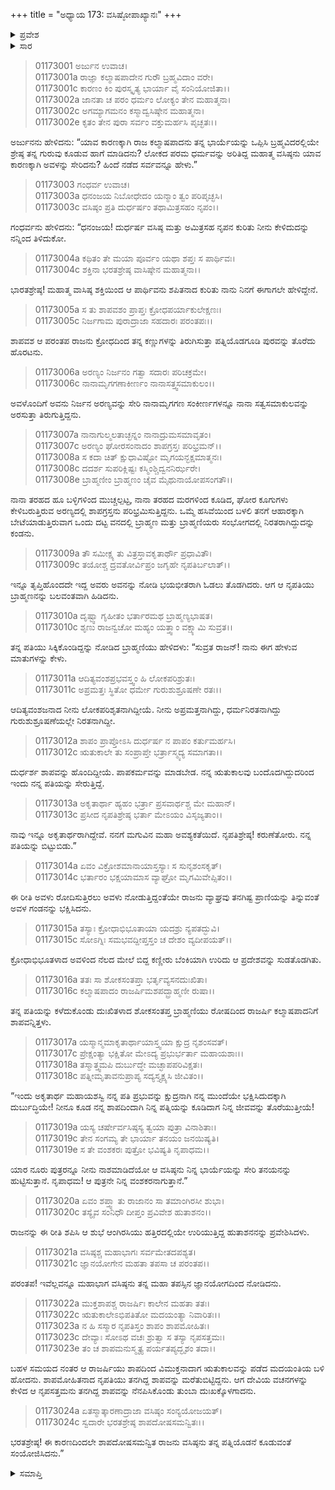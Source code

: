 +++
title = "ಅಧ್ಯಾಯ 173: ವಸಿಷ್ಠೋಪಾಖ್ಯಾನಃ"
+++

<details><summary>ಪ್ರವೇಶ</summary>


।।   ಓಂ ಓಂ ನಮೋ ನಾರಾಯಣಾಯ।।   ಶ್ರೀ ವೇದವ್ಯಾಸಾಯ ನಮಃ ।।

ಶ್ರೀ ಕೃಷ್ಣದ್ವೈಪಾಯನ ವೇದವ್ಯಾಸ ವಿರಚಿತ  

**ಶ್ರೀ ಮಹಾಭಾರತ**

**ಆದಿ ಪರ್ವ**

**ಚೈತ್ರರಥ ಪರ್ವ**

**ಅಧ್ಯಾಯ 173**

</details>


<details><summary>ಸಾರ</summary>

ಕಲ್ಮಾಷಪಾದನು ವಸಿಷ್ಠನಿಂದ ಪುತ್ರನನ್ನು ಪಡೆದುದಕ್ಕೆ ಅರ್ಜುನನು ಕಾರಣವನ್ನು ಕೇಳಲು, ಚಿತ್ರರಥನು ಕಲ್ಮಾಷಪಾದನಿಗೆ ಬ್ರಾಹ್ಮಣ ಪತ್ನಿಯೋರ್ವಳಿಂದ ದೊರಕಿದ ಶಾಪದ ಕುರಿತು ಹೇಳಿದುದು (1-24).

</details>


> 01173001 ಅರ್ಜುನ ಉವಾಚ।  
01173001a ರಾಜ್ಞಾ ಕಲ್ಮಾಷಪಾದೇನ ಗುರೌ ಬ್ರಹ್ಮವಿದಾಂ ವರೇ।  
01173001c ಕಾರಣಂ ಕಿಂ ಪುರಸ್ಕೃತ್ಯ ಭಾರ್ಯಾ ವೈ ಸಂನಿಯೋಜಿತಾ।।  
01173002a ಜಾನತಾ ಚ ಪರಂ ಧರ್ಮಂ ಲೋಕ್ಯಂ ತೇನ ಮಹಾತ್ಮನಾ।   
01173002c ಅಗಮ್ಯಾಗಮನಂ ಕಸ್ಮಾದ್ವಸಿಷ್ಠೇನ ಮಹಾತ್ಮನಾ।  
01173002e ಕೃತಂ ತೇನ ಪುರಾ ಸರ್ವಂ ವಕ್ತುಮರ್ಹಸಿ ಪೃಚ್ಛತಃ।।

ಅರ್ಜುನನು ಹೇಳಿದನು: “ಯಾವ ಕಾರಣಕ್ಕಾಗಿ ರಾಜ ಕಲ್ಮಾಷಪಾದನು ತನ್ನ ಭಾರ್ಯೆಯನ್ನು ಒಪ್ಪಿಸಿ ಬ್ರಹ್ಮವಿದರಲ್ಲಿಯೇ ಶ್ರೇಷ್ಠ ತನ್ನ ಗುರುವು ಕೂಡುವ ಹಾಗೆ ಮಾಡಿದನು? ಲೋಕದ ಪರಮ ಧರ್ಮವನ್ನು ಅರಿತಿದ್ದ ಮಹಾತ್ಮ ವಸಿಷ್ಠನು ಯಾವ ಕಾರಣಕ್ಕಾಗಿ ಅವಳನ್ನು ಸೇರಿದನು? ಹಿಂದೆ ನಡೆದ ಸರ್ವವನ್ನೂ ಹೇಳು.”

> 01173003 ಗಂಧರ್ವ ಉವಾಚ।  
01173003a ಧನಂಜಯ ನಿಬೋಧೇದಂ ಯನ್ಮಾಂ ತ್ವಂ ಪರಿಪೃಚ್ಛಸಿ।  
01173003c ವಸಿಷ್ಠಂ ಪ್ರತಿ ದುರ್ಧರ್ಷಂ ತಥಾಮಿತ್ರಸಹಂ ನೃಪಂ।।

ಗಂಧರ್ವನು ಹೇಳಿದನು: “ಧನಂಜಯ! ದುರ್ಧರ್ಷ ವಸಿಷ್ಠ ಮತ್ತು ಅಮಿತ್ರಸಹ ನೃಪನ ಕುರಿತು ನೀನು ಕೇಳಿದುದನ್ನು ನನ್ನಿಂದ ತಿಳಿದುಕೋ.

> 01173004a ಕಥಿತಂ ತೇ ಮಯಾ ಪೂರ್ವಂ ಯಥಾ ಶಪ್ತಃ ಸ ಪಾರ್ಥಿವಃ।  
01173004c ಶಕ್ತಿನಾ ಭರತಶ್ರೇಷ್ಠ ವಾಸಿಷ್ಠೇನ ಮಹಾತ್ಮನಾ।।

ಭಾರತಶ್ರೇಷ್ಠ! ಮಹಾತ್ಮ ವಾಸಿಷ್ಠ ಶಕ್ತಿಯಿಂದ ಆ ಪಾರ್ಥಿವನು ಶಪಿತನಾದ ಕುರಿತು ನಾನು ನಿನಗೆ ಈಗಾಗಲೇ ಹೇಳಿದ್ದೇನೆ.

> 01173005a ಸ ತು ಶಾಪವಶಂ ಪ್ರಾಪ್ತಃ ಕ್ರೋಧಪರ್ಯಾಕುಲೇಕ್ಷಣಃ।   
01173005c ನಿರ್ಜಗಾಮ ಪುರಾದ್ರಾಜಾ ಸಹದಾರಃ ಪರಂತಪಃ।।

ಶಾಪವಶ ಆ ಪರಂತಪ ರಾಜನು ಕ್ರೋಧದಿಂದ ತನ್ನ ಕಣ್ಣುಗಳನ್ನು ತಿರುಗಿಸುತ್ತಾ ಪತ್ನಿಯೊಡಗೂಡಿ ಪುರವನ್ನು ತೊರೆದು ಹೊರಟನು.

> 01173006a ಅರಣ್ಯಂ ನಿರ್ಜನಂ ಗತ್ವಾ ಸದಾರಃ ಪರಿಚಕ್ರಮೇ।  
01173006c ನಾನಾಮೃಗಗಣಾಕೀರ್ಣಂ ನಾನಾಸತ್ತ್ವಸಮಾಕುಲಂ।।

ಅವಳೊಂದಿಗೆ ಅವನು ನಿರ್ಜನ ಅರಣ್ಯವನ್ನು ಸೇರಿ ನಾನಾಮೃಗಗಣ ಸಂಕೀರ್ಣಗಳನ್ನೂ ನಾನಾ ಸತ್ವಸಮಾಕುಲವನ್ನು ಅರಸುತ್ತಾ ತಿರುಗುತ್ತಿದ್ದನು.

> 01173007a ನಾನಾಗುಲ್ಮಲತಾಚ್ಛನ್ನಂ ನಾನಾದ್ರುಮಸಮಾವೃತಂ।  
01173007c ಅರಣ್ಯಂ ಘೋರಸಂನಾದಂ ಶಾಪಗ್ರಸ್ತಃ ಪರಿಭ್ರಮನ್।।  
01173008a ಸ ಕದಾ ಚಿತ್ ಕ್ಷುಧಾವಿಷ್ಟೋ ಮೃಗಯನ್ಭಕ್ಷಮಾತ್ಮನಃ।  
01173008c ದದರ್ಶ ಸುಪರಿಕ್ಲಿಷ್ಟಃ ಕಸ್ಮಿಂಶ್ಚಿದ್ವನನಿರ್ಝರೇ।  
01173008e ಬ್ರಾಹ್ಮಣೀಂ ಬ್ರಾಹ್ಮಣಂ ಚೈವ ಮೈಥುನಾಯೋಪಸಂಗತೌ।।

ನಾನಾ ತರಹದ ಹೂ ಬಳ್ಳಿಗಳಿಂದ ಮುಚ್ಚಲ್ಪಟ್ಟ, ನಾನಾ ತರಹದ ಮರಗಳಿಂದ ಕೂಡಿದ, ಘೋರ ಕೂಗುಗಳು ಕೇಳಿಬರುತ್ತಿರುವ ಅರಣ್ಯದಲ್ಲಿ ಶಾಪಗ್ರಸ್ತನು ಪರಿಭ್ರಮಿಸುತ್ತಿದ್ದನು. ಒಮ್ಮೆ ಹಸಿವೆಯಿಂದ ಬಳಲಿ ತನಗೆ ಆಹಾರಕ್ಕಾಗಿ ಬೇಟೆಯಾಡುತ್ತಿರುವಾಗ ಒಂದು ದಟ್ಟ ವನದಲ್ಲಿ ಬ್ರಾಹ್ಮಣ ಮತ್ತು ಬ್ರಾಹ್ಮಣಿಯರು ಸಂಭೋಗದಲ್ಲಿ ನಿರತರಾಗಿದ್ದುದನ್ನು ಕಂಡನು.

> 01173009a ತೌ ಸಮೀಕ್ಷ್ಯ ತು ವಿತ್ರಸ್ತಾವಕೃತಾರ್ಥೌ ಪ್ರಧಾವಿತೌ।  
01173009c ತಯೋಶ್ಚ ದ್ರವತೋರ್ವಿಪ್ರಂ ಜಗೃಹೇ ನೃಪತಿರ್ಬಲಾತ್।।

ಇನ್ನೂ ತೃಪ್ತಿಹೊಂದದೇ ಇದ್ದ ಅವರು ಅವನನ್ನು ನೋಡಿ ಭಯಭೀತರಾಗಿ ಓಡಲು ತೊಡಗಿದರು. ಆಗ ಆ ನೃಪತಿಯು ಬ್ರಾಹ್ಮಣನನ್ನು ಬಲವಂತವಾಗಿ ಹಿಡಿದನು.

> 01173010a ದೃಷ್ಟ್ವಾ ಗೃಹೀತಂ ಭರ್ತಾರಮಥ ಬ್ರಾಹ್ಮಣ್ಯಭಾಷತ।  
01173010c ಶೃಣು ರಾಜನ್ವಚೋ ಮಹ್ಯಂ ಯತ್ತ್ವಾಂ ವಕ್ಷ್ಯಾಮಿ ಸುವ್ರತ।।

ತನ್ನ ಪತಿಯು ಸಿಕ್ಕಿಕೊಂಡಿದ್ದನ್ನು ನೋಡಿದ ಬ್ರಾಹ್ಮಣಿಯು ಹೇಳಿದಳು: “ಸುವ್ರತ ರಾಜನ್! ನಾನು ಈಗ ಹೇಳುವ ಮಾತುಗಳನ್ನು ಕೇಳು.

> 01173011a ಆದಿತ್ಯವಂಶಪ್ರಭವಸ್ತ್ವಂ ಹಿ ಲೋಕಪರಿಶ್ರುತಃ।  
01173011c ಅಪ್ರಮತ್ತಃ ಸ್ಥಿತೋ ಧರ್ಮೇ ಗುರುಶುಶ್ರೂಷಣೇ ರತಃ।।

ಆದಿತ್ಯವಂಶಜನಾದ ನೀನು ಲೋಕಪರಿಶೃತನಾಗಿದ್ದೀಯೆ. ನೀನು ಅಪ್ರಮತ್ತನಾಗಿದ್ದು, ಧರ್ಮನಿರತನಾಗಿದ್ದು ಗುರುಶುಶ್ರೂಷಣೆಯಲ್ಲೇ ನಿರತನಾಗಿದ್ದೀ.

> 01173012a ಶಾಪಂ ಪ್ರಾಪ್ತೋಽಸಿ ದುರ್ಧರ್ಷ ನ ಪಾಪಂ ಕರ್ತುಮರ್ಹಸಿ।  
01173012c ಋತುಕಾಲೇ ತು ಸಂಪ್ರಾಪ್ತೇ ಭರ್ತ್ರಾಸ್ಮ್ಯದ್ಯ ಸಮಾಗತಾ।।

ದುರ್ಧರ್ಶ ಶಾಪವನ್ನು ಹೊಂದಿದ್ದೀಯೆ. ಪಾಪಕರ್ಮವನ್ನು ಮಾಡಬೇಡ. ನನ್ನ ಋತುಕಾಲವು ಬಂದೊದಗಿದ್ದುದರಿಂದ ಇಂದು ನನ್ನ ಪತಿಯನ್ನು ಸೇರುತ್ತಿದ್ದೆ.

> 01173013a ಅಕೃತಾರ್ಥಾ ಹ್ಯಹಂ ಭರ್ತ್ರಾ ಪ್ರಸವಾರ್ಥಶ್ಚ ಮೇ ಮಹಾನ್।  
01173013c ಪ್ರಸೀದ ನೃಪತಿಶ್ರೇಷ್ಠ ಭರ್ತಾ ಮೇಽಯಂ ವಿಸೃಜ್ಯತಾಂ।।

ನಾವು ಇನ್ನೂ ಅಕೃತಾರ್ಥರಾಗಿದ್ದೇವೆ. ನನಗೆ ಮಗುವಿನ ಮಹಾ ಅವಶ್ಯಕತೆಯಿದೆ. ನೃಪತಿಶ್ರೇಷ್ಠ! ಕರುಣೆತೋರು. ನನ್ನ ಪತಿಯನ್ನು ಬಿಟ್ಟುಬಿಡು.”

> 01173014a ಏವಂ ವಿಕ್ರೋಶಮಾನಾಯಾಸ್ತಸ್ಯಾಃ ಸ ಸುನೃಶಂಸಕೃತ್।   
01173014c ಭರ್ತಾರಂ ಭಕ್ಷಯಾಮಾಸ ವ್ಯಾಘ್ರೋ ಮೃಗಮಿವೇಪ್ಸಿತಂ।।

ಈ ರೀತಿ ಅವಳು ರೋದಿಸುತ್ತಿರಲು ಅವಳು ನೋಡುತ್ತಿದ್ದಂತೆಯೇ ರಾಜನು ವ್ಯಾಘ್ರವು ತನಗಿಷ್ಟ ಪ್ರಾಣಿಯನ್ನು ತಿನ್ನುವಂತೆ ಅವಳ ಗಂಡನನ್ನು ಭಕ್ಷಿಸಿದನು.

> 01173015a ತಸ್ಯಾಃ ಕ್ರೋಧಾಭಿಭೂತಾಯಾ ಯದಶ್ರು ನ್ಯಪತದ್ಭುವಿ।  
01173015c ಸೋಽಗ್ನಿಃ ಸಮಭವದ್ದೀಪ್ತಸ್ತಂ ಚ ದೇಶಂ ವ್ಯದೀಪಯತ್।।

ಕ್ರೋಧಾಭಿಭೂತಳಾದ ಅವಳಿಂದ ನೆಲದ ಮೇಲೆ ಬಿದ್ದ ಕಣ್ಣೀರು ಬೆಂಕಿಯಾಗಿ ಉರಿದು ಆ ಪ್ರದೇಶವನ್ನು ಸುಡತೊಡಗಿತು.

> 01173016a ತತಃ ಸಾ ಶೋಕಸಂತಪ್ತಾ ಭರ್ತೃವ್ಯಸನದುಃಖಿತಾ।  
01173016c ಕಲ್ಮಾಷಪಾದಂ ರಾಜರ್ಷಿಮಶಪದ್ಬ್ರಾಹ್ಮಣೀ ರುಷಾ।।

ತನ್ನ ಪತಿಯನ್ನು ಕಳೆದುಕೊಂಡು ದುಃಖಿತಳಾದ ಶೋಕಸಂತಪ್ತ ಬ್ರಾಹ್ಮಣಿಯು ರೋಷದಿಂದ ರಾಜರ್ಷಿ ಕಲ್ಮಾಷಪಾದನಿಗೆ ಶಾಪವನ್ನಿತ್ತಳು.

> 01173017a ಯಸ್ಮಾನ್ಮಮಾಕೃತಾರ್ಥಾಯಾಸ್ತ್ವಯಾ ಕ್ಷುದ್ರ ನೃಶಂಸವತ್।   
01173017c ಪ್ರೇಕ್ಷಂತ್ಯಾ ಭಕ್ಷಿತೋ ಮೇಽದ್ಯ ಪ್ರಭುರ್ಭರ್ತಾ ಮಹಾಯಶಾಃ।।  
01173018a ತಸ್ಮಾತ್ತ್ವಮಪಿ ದುರ್ಬುದ್ಧೇ ಮಚ್ಛಾಪಪರಿವಿಕ್ಷತಃ।  
01173018c ಪತ್ನೀಮೃತಾವನುಪ್ರಾಪ್ಯ ಸದ್ಯಸ್ತ್ಯಕ್ಷ್ಯಸಿ ಜೀವಿತಂ।।

“ಇಂದು ಅಕೃತಾರ್ಥ ಮಹಾಯಶಸ್ವಿ ನನ್ನ ಪತಿ ಪ್ರಭುವನ್ನು ಕ್ಷುದ್ರನಾಗಿ ನನ್ನ ಮುಂದೆಯೇ ಭಕ್ಷಿಸಿದುದಕ್ಕಾಗಿ ದುರ್ಬುದ್ಧಿಯೇ! ನೀನೂ ಕೂಡ ನನ್ನ ಶಾಪದಿಂದಾಗಿ ನಿನ್ನ ಪತ್ನಿಯನ್ನು ಕೂಡಿದಾಗ ನಿನ್ನ ಜೀವವನ್ನು ತೊರೆಯುತ್ತೀಯೆ!

> 01173019a ಯಸ್ಯ ಚರ್ಷೇರ್ವಸಿಷ್ಠಸ್ಯ ತ್ವಯಾ ಪುತ್ರಾ ವಿನಾಶಿತಾಃ।  
01173019c ತೇನ ಸಂಗಮ್ಯ ತೇ ಭಾರ್ಯಾ ತನಯಂ ಜನಯಿಷ್ಯತಿ।  
01173019e ಸ ತೇ ವಂಶಕರಃ ಪುತ್ರೋ ಭವಿಷ್ಯತಿ ನೃಪಾಧಮ।।

ಯಾರ ನೂರು ಪುತ್ರರನ್ನೂ ನೀನು ನಾಶಮಾಡಿದೆಯೋ ಆ ವಸಿಷ್ಠನು ನಿನ್ನ ಭಾರ್ಯೆಯನ್ನು ಸೇರಿ ತನಯನನ್ನು ಹುಟ್ಟಿಸುತ್ತಾನೆ. ನೃಪಾಧಮ! ಆ ಪುತ್ರನೇ ನಿನ್ನ ವಂಶಕರನಾಗುತ್ತಾನೆ.”

> 01173020a ಏವಂ ಶಪ್ತ್ವಾ ತು ರಾಜಾನಂ ಸಾ ತಮಾಂಗಿರಸೀ ಶುಭಾ।  
01173020c ತಸ್ಯೈವ ಸಂನಿಧೌ ದೀಪ್ತಂ ಪ್ರವಿವೇಶ ಹುತಾಶನಂ।।

ರಾಜನನ್ನು ಈ ರೀತಿ ಶಪಿಸಿ ಆ ಶುಭೆ ಆಂಗಿರಸಿಯು ಹತ್ತಿರದಲ್ಲಿಯೇ ಉರಿಯುತ್ತಿದ್ದ ಹುತಾಶನನನ್ನು ಪ್ರವೇಶಿಸಿದಳು.

> 01173021a ವಸಿಷ್ಠಶ್ಚ ಮಹಾಭಾಗಃ ಸರ್ವಮೇತದಪಶ್ಯತ।   
01173021c ಜ್ಞಾನಯೋಗೇನ ಮಹತಾ ತಪಸಾ ಚ ಪರಂತಪ।।

ಪರಂತಪ! ಇವೆಲ್ಲವನ್ನೂ ಮಹಾಭಾಗ ವಸಿಷ್ಠನು ತನ್ನ ಮಹಾ ತಪಸ್ಸಿನ ಜ್ಞಾನಯೋಗದಿಂದ ನೋಡಿದನು.

> 01173022a ಮುಕ್ತಶಾಪಶ್ಚ ರಾಜರ್ಷಿಃ ಕಾಲೇನ ಮಹತಾ ತತಃ।  
01173022c ಋತುಕಾಲೇಽಭಿಪತಿತೋ ಮದಯಂತ್ಯಾ ನಿವಾರಿತಃ।।  
01173023a ನ ಹಿ ಸಸ್ಮಾರ ನೃಪತಿಸ್ತಂ ಶಾಪಂ ಶಾಪಮೋಹಿತಃ।  
01173023c ದೇವ್ಯಾಃ ಸೋಽಥ ವಚಃ ಶ್ರುತ್ವಾ ಸ ತಸ್ಯಾ ನೃಪಸತ್ತಮಃ।  
01173023e ತಂ ಚ ಶಾಪಮನುಸ್ಮೃತ್ಯ ಪರ್ಯತಪ್ಯದ್ಭೃಶಂ ತದಾ।।

ಬಹಳ ಸಮಯದ ನಂತರ ಆ ರಾಜರ್ಷಿಯು ಶಾಪದಿಂದ ವಿಮುಕ್ತನಾದಾಗ ಋತುಕಾಲವನ್ನು ಪಡೆದ ಮದಯಂತಿಯ ಬಳಿ ಹೋದನು. ಶಾಪಮೋಹಿತನಾದ ನೃಪತಿಯು ತನಗಿದ್ದ ಶಾಪವನ್ನು ಮರೆತುಬಿಟ್ಟಿದ್ದನು. ಆಗ ದೇವಿಯ ವಚನಗಳನ್ನು ಕೇಳಿದ ಆ ನೃಪಸತ್ತಮನು ತನಗಿದ್ದ ಶಾಪವನ್ನು ನೆನಪಿಸಿಕೊಂಡು ತುಂಬಾ ದುಃಖಕ್ಕೊಳಗಾದನು.

> 01173024a ಏತಸ್ಮಾತ್ಕಾರಣಾದ್ರಾಜಾ ವಸಿಷ್ಠಂ ಸಂನ್ಯಯೋಜಯತ್।  
01173024c ಸ್ವದಾರೇ ಭರತಶ್ರೇಷ್ಠ ಶಾಪದೋಷಸಮನ್ವಿತಃ।।

ಭರತಶ್ರೇಷ್ಠ! ಈ ಕಾರಣದಿಂದಲೇ ಶಾಪದೋಷಸಮನ್ವಿತ ರಾಜನು ವಸಿಷ್ಠನು ತನ್ನ ಪತ್ನಿಯೊಡನೆ ಕೂಡುವಂತೆ ಸಂಯೋಜಿಸಿದನು.”

<details><summary>ಸಮಾಪ್ತಿ</summary>


ಇತಿ ಶ್ರೀ ಮಹಾಭಾರತೇ ಆದಿಪರ್ವಣಿ ಚೈತ್ರರಥಪರ್ವಣಿ ವಸಿಷ್ಠೋಪಾಖ್ಯಾನೇ ತ್ರಿಸಪ್ತತ್ಯಧಿಕಶತತಮೋಽಧ್ಯಾಯ:।।  
ಇದು ಶ್ರೀ ಮಹಾಭಾರತದಲ್ಲಿ ಆದಿಪರ್ವದಲ್ಲಿ ಚೈತ್ರಪರ್ವದಲ್ಲಿ ವಸಿಷ್ಠೋಪಾಖ್ಯಾನದಲ್ಲಿ ನೂರಾಎಪ್ಪತ್ತ್ಮೂರನೆಯ ಅಧ್ಯಾಯವು.
ಇತಿ ಶ್ರೀ ಮಹಾಭಾರತೇ ಆದಿಪರ್ವಣಿ ಚೈತ್ರರಥಪರ್ವ:।।  
ಇದು ಶ್ರೀ ಮಹಾಭಾರತದಲ್ಲಿ ಆದಿಪರ್ವದಲ್ಲಿ ಚೈತ್ರಪರ್ವವು.
ಇದೂವರೆಗಿನ ಒಟ್ಟು ಮಹಾಪರ್ವಗಳು-0/18, ಉಪಪರ್ವಗಳು-11/100, ಅಧ್ಯಾಯಗಳು-174/1995, ಶ್ಲೋಕಗಳು-5788/73784.


</details>

